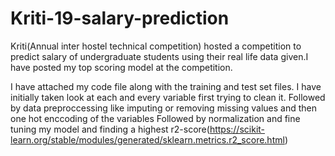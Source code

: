 # Kriti-19-salary-prediction
Kriti(Annual inter hostel technical competition) hosted a competition to predict salary of undergraduate students using their real life data given.I have posted my top scoring model at the competition.


I have attached my code file along with the training and test set files.
I have initially taken look at each and every variable first trying to clean it.
Followed by data preproccessing like imputing or removing missing values and then one hot enccoding of the variables
Followed by normalization and fine tuning my model and finding a highest r2-score(https://scikit-learn.org/stable/modules/generated/sklearn.metrics.r2_score.html)

